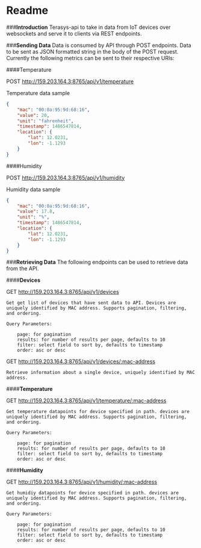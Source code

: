 **Readme**
======
###**Introduction**
Terasys-api to take in data from IoT devices over websockets and serve it to clients via REST endpoints.

###**Sending Data**
Data is consumed by API through POST endpoints.
Data to be sent as JSON formatted string in the body of the POST request. 
Currently the following metrics can be sent to their respective URIs:

####Temperature

POST http://159.203.164.3:8765/api/v1/temperature

Temperature data sample
```json
{
	"mac": "00:0a:95:9d:68:16",
	"value": 20,
	"unit": "fahrenheit",
	"timestamp": 1486547814,
	"location": {
		"lat": 12.0231,
		"lon": -1.1293
	}
}
```

####Humidity

POST http://159.203.164.3:8765/api/v1/humidity

Humidity data sample
```json
{
	"mac": "00:0a:95:9d:68:16",
	"value": 17.8,
	"unit": "%",
	"timestamp": 1486547814,
	"location": {
		"lat": 12.0231,
		"lon": -1.1293
	}
}
```


###**Retrieving Data**
The following endpoints can be used to retrieve data from the API.

####**Devices**

GET http://159.203.164.3:8765/api/v1/devices


	Get get list of devices that have sent data to API. Devices are uniquely identified by MAC address. Supports pagination, filtering, and ordering.

	Query Parameters:

		page: for pagination
		results: for number of results per page, defaults to 10
		filter: select field to sort by, defaults to timestamp
		order: asc or desc

GET http://159.203.164.3:8765/api/v1/devices/:mac-address


	Retrieve information about a single device, uniquely identified by MAC address.

####**Temperature**

GET http://159.203.164.3:8765/api/v1/temperature/:mac-address


	Get temperature datapoints for device specified in path. devices are uniquely identified by MAC address. Supports pagination, filtering, and ordering.

	Query Parameters:

		page: for pagination
		results: for number of results per page, defaults to 10
		filter: select field to sort by, defaults to timestamp
		order: asc or desc

####**Humidity**

GET http://159.203.164.3:8765/api/v1/humidity/:mac-address


	Get humidiy datapoints for device specified in path. devices are uniquely identified by MAC address. Supports pagination, filtering, and ordering.

	Query Parameters:

		page: for pagination
		results: for number of results per page, defaults to 10
		filter: select field to sort by, defaults to timestamp
		order: asc or desc